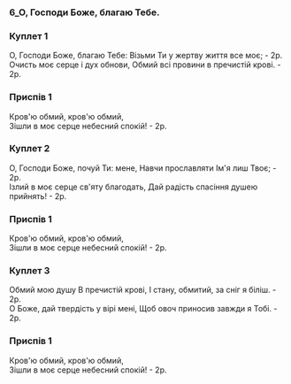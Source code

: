 ### 6_О, Господи Боже, благаю Тебе.
### Куплет 1
О, Господи Боже, благаю Тебе: Візьми Ти у жертву життя все моє; - 2р.<br/>Очисть моє серце і дух обнови, Обмий всі провини в пречистій крові. - 2р.
### Приспів 1
Кров'ю обмий, кров'ю обмий,<br/>3ішли в моє серце небесний спокій!  - 2р.
### Куплет 2
О, Господи Боже, почуй Ти: мене, Навчи прославляти Ім'я лиш Твоє; - 2р.<br/>Ізлий в моє серце св'яту благодать, Дай радість спасіння душею прийнять! - 2р.
### Приспів 1
Кров'ю обмий, кров'ю обмий,<br/>3ішли в моє серце небесний спокій!  - 2р.
### Куплет 3
Обмий мою душу В пречистій крові, І стану, обмитий, за сніг я біліш. - 2р.<br/>О Боже, дай твердість у вірі мені, Щоб овоч приносив завжди я Тобі.  - 2р.
### Приспів 1
Кров'ю обмий, кров'ю обмий,<br/>3ішли в моє серце небесний спокій!  - 2р.
